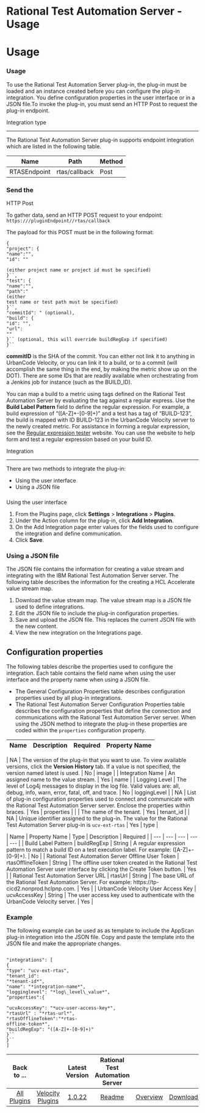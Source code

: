 
Rational Test Automation Server - Usage
=======================================

# Usage


### Usage


To use the Rational Test Automation Server plug-in, the plug-in must be loaded and an instance created
before you can configure the plug-in integration. You define configuration properties in the user interface or in a JSON
file.To invoke the plug-in, you must send an HTTP Post to request the plug-in endpoint.

Integration type

----------------

The Rational Test Automation Server plug-in supports endpoint integration which are listed in the
following table.


| Name | Path | Method |
| --- | --- | --- |
| RTASEndpoint | rtas/callback | Post |

### Send the
HTTP Post

To gather data, send an HTTP POST request to your endpoint:  `https:///pluginEndpoint//rtas/callback`


The payload for this POST must be in the following format:


```
{
"project": {
"name":"",
"id": ""

(either project name or project id must be specified)
}``,
"test": {
"name":"",
"path":"
(either
test name or test path must be specified)
}``,
"commitId": " (optional),
"build": {
"id": "",
"url":
""
}`` (optional, this will override buildRegExp if specified)
}``
```


**commitID** is the SHA of the commit.
You can either not link it to anything in UrbanCode Velocity, or you can link it to a build, or to a commit (will
accomplish the same thing in the end, by making the metric show up on the DOT). There are some IDs that are readily
available when orchestrating from a Jenkins job for instance (such as the BUILD\_ID).

You can map a build to a metric
using tags defined on the Rational Test Automation Server by evaluating the tag against a regular express. Use the
**Build Label Pattern** field to define the regular expression. For example, a build expression of “([A-Z]+-[0-9]+)” and
a test has a tag of “BUILD-123”, the build is mapped with ID BUILD-123 in the UrbanCode Velocity server to the newly
created metric. For assistance in forming a regular expression, see the [Regular expression tester](https://regexr.com)
website. You can use the website to help form and test a regular expression based on your build ID.

Integration

-----------

There are two methods to integrate the plug-in:

* Using the user interface
* Using a JSON file

###
Using the user interface

1. From the Plugins page, click **Settings** > **Integrations** > **Plugins**.
2. Under the
Action column for the plug-in, click **Add Integration**.
3. On the Add Integration page enter values for the fields
used to configure the integration and define communication.
4. Click **Save**.

### Using a JSON file

The JSON file
contains the information for creating a value stream and integrating with the IBM Rational Test Automation Server
server. The following table describes the information for the creating a HCL Accelerate value stream map.

1. Download
the value stream map. The value stream map is a JSON file used to define integrations.
2. Edit the JSON file to include
the plug-in configuration properties.
3. Save and upload the JSON file. This replaces the current JSON file with the new
content.
4. View the new integration on the Integrations page.

Configuration properties
------------------------


The following tables describe the properties used to configure the integration. Each table contains the field name when
using the user interface and the property name when using a JSON file.

* The General Configuration Properties table
describes configuration properties used by all plug-in integrations.
* The Rational Test Automation Server Configuration
Properties table describes the configuration properties that define the connection and communications with the Rational
Test Automation Server server. When using the JSON method to integrate the plug-in these properties are coded within
the `properties` configuration property.


| Name | Description | Required | Property Name |
| --- | --- | --- | --- |

| NA | The version of the plug-in that you want to use. To view available versions, click the **Version History** tab.
If a value is not specified, the version named latest is used. | No | image |
| Integration Name | An assigned name to
the value stream. | Yes | name |
| Logging Level | The level of Log4j messages to display in the log file. Valid values
are: all, debug, info, warn, error, fatal, off, and trace. | No | loggingLevel |
| NA | List of plug-in configuration
properties used to connect and communicate with the Rational Test Automation Server server. Enclose the properties
within braces. | Yes | properties |
|  | The name of the tenant. | Yes | tenant\_id |
| NA | Unique identifier assigned
to the plug-in. The value for the Rational Test Automation Server plug-in is `ucv-ext-rtas` | Yes | type |


| Name |
Property Name | Type | Description | Required |
| --- | --- | --- | --- | --- |
| Build Label Pattern | buildRegExp |
String | A regular expression pattern to match a build ID on a test execution label. For example: ([A-Z]+-[0-9]+). | No
|
| Rational Test Automation Server Offline User Token | rtasOfflineToken | String | The offline user token created in
the Rational Test Automation Server user interface by clicking the Create Token button. | Yes |
| Rational Test
Automation Server URL | rtasUrl | String | The base URL of the Rational Test Automation Server. For example: https://tp-
cicd2.nonprod.hclpnp.com. | Yes |
| UrbanCode Velocity User Access Key | ucvAccessKey | String | The user access key
used to authenticate with the UrbanCode Velocity server. | Yes |

### Example

The following example can be used as as
template to include the AppScan plug-in integration into the JSON file. Copy and paste the template into the JSON file
and make the appropriate changes.


```

"integrations": [
{
"type": "ucv-ext-rtas",
"tenant_id":
"*tenant-id*",
"name": "*integration-name*",
"logginglevel": "*log\_level\_value*",
"properties":{

"ucvAccessKey": "*ucv-user-access-key*",
"rtasUrl" : "*rtas-url*",
"rtasOfflineToken":"*rtas-
offline-token*",
"buildRegExp": "([A-Z]+-[0-9]+)"
}``
}``
]

```



|Back to ...||Latest Version|Rational Test Automation Server |||
| :---: | :---: | :---: | :---: | :---: | :---: |
|[All Plugins](../../index.md)|[Velocity Plugins](../README.md)|[1.0.22](https://raw.githubusercontent.com/UrbanCode/IBM-UCV-PLUGINS/main/files/ucv-ext-rtas/ucv-ext-rtas-1.0.22.tar.zip)|[Readme](README.md)|[Overview](overview.md)|[Downloads](downloads.md)|
